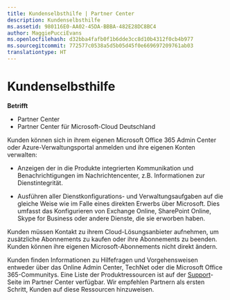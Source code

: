 ```yaml
---
title: Kundenselbsthilfe | Partner Center
description: Kundenselbsthilfe
ms.assetid: 980116E0-AA02-45DA-BBBA-482E28DC8BC4
author: MaggiePucciEvans
ms.openlocfilehash: d32bba4fafb0f1b6dde3cc8d10b4312f0cb4b977
ms.sourcegitcommit: 772577c0538a5d5b05d45f0e669697209761ab03
translationtype: HT
---
```

# <a name="customer-self-support"></a>Kundenselbsthilfe

**Betrifft**

-  Partner Center
-  Partner Center für Microsoft-Cloud Deutschland

Kunden können sich in ihrem eigenen Microsoft Office 365 Admin Center oder Azure-Verwaltungsportal anmelden und ihre eigenen Konten verwalten:

-   Anzeigen der in die Produkte integrierten Kommunikation und Benachrichtigungen im Nachrichtencenter, z.B. Informationen zur Dienstintegrität.

-   Ausführen aller Dienstkonfigurations- und Verwaltungsaufgaben auf die gleiche Weise wie im Falle eines direkten Erwerbs über Microsoft. Dies umfasst das Konfigurieren von Exchange Online, SharePoint Online, Skype for Business oder andere Dienste, die sie erworben haben.

Kunden müssen Kontakt zu ihrem Cloud-Lösungsanbieter aufnehmen, um zusätzliche Abonnements zu kaufen oder ihre Abonnements zu beenden. Kunden können ihre eigenen Microsoft-Abonnements nicht direkt ändern.

Kunden finden Informationen zu Hilfefragen und Vorgehensweisen entweder über das Online Admin Center, TechNet oder die Microsoft Office 365-Communitys. Eine Liste der Produktressourcen ist auf der [Support](https://partnercenter.microsoft.com/partner/support)-Seite im Partner Center verfügbar. Wir empfehlen Partnern als ersten Schritt, Kunden auf diese Ressourcen hinzuweisen.

 

 



